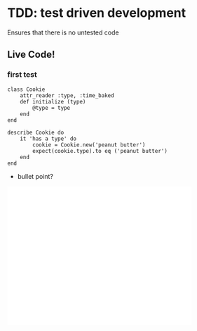 # TDD: test driven development
Ensures that there is no untested code

## Live Code!

### first test	

```lang-ruby
class Cookie
	attr_reader :type, :time_baked
	def initialize (type)
		@type = type
	end
end
```

```
describe Cookie do
	it 'has a type' do
		cookie = Cookie.new('peanut butter')
		expect(cookie.type).to eq ('peanut butter')
	end
end
```
* bullet point?

<iframe width="420" height="315" src="//www.youtube.com/embed/-sSyakmt_LU" frameborder="0" allowfullscreen></iframe>